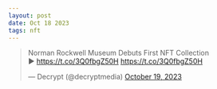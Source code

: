 ```yaml
---
layout: post
date: Oct 18 2023
tags: nft 
---
```

<blockquote class="twitter-tweet"><p lang="en" dir="ltr">Norman Rockwell Museum Debuts First NFT Collection<br>► <a href="https://t.co/3Q0fbgZ50H">https://t.co/3Q0fbgZ50H</a> <a href="https://t.co/3Q0fbgZ50H">https://t.co/3Q0fbgZ50H</a></p>&mdash; Decrypt (@decryptmedia) <a href="https://twitter.com/decryptmedia/status/1714802194413682933?ref_src=twsrc%5Etfw">October 19, 2023</a></blockquote> <script async src="https://platform.twitter.com/widgets.js" charset="utf-8"></script>
